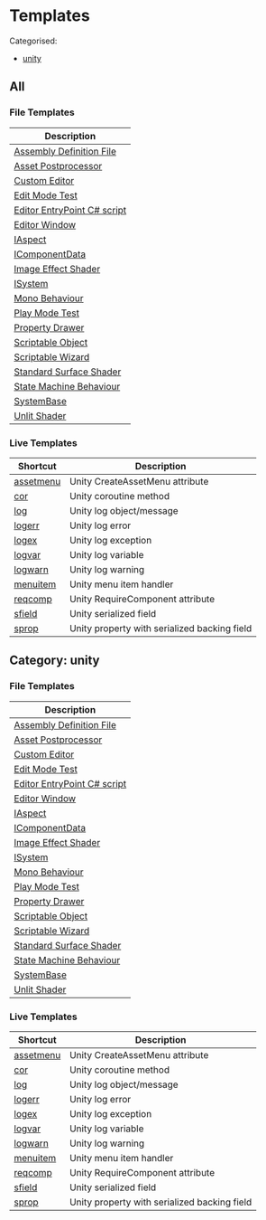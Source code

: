 # Templates

Categorised:

* [unity](#unity)

## All

### File Templates

Description |
------------|
[Assembly Definition File](File/AsmDef.md) |
[Asset Postprocessor](File/AssetPostprocessor.md) |
[Custom Editor](File/CustomEditor.md) |
[Edit Mode Test](File/EditModeTest.md) |
[Editor EntryPoint C# script](File/EditorEntryPoint.md) |
[Editor Window](File/EditorWindow.md) |
[IAspect](File/Aspect.md) |
[IComponentData](File/ComponentData.md) |
[Image Effect Shader](File/ImageEffectShader.md) |
[ISystem](File/System.md) |
[Mono Behaviour](File/MonoBehaviour.md) |
[Play Mode Test](File/PlayModeTest.md) |
[Property Drawer](File/PropertyDrawer.md) |
[Scriptable Object](File/ScriptableObject.md) |
[Scriptable Wizard](File/ScriptableWizard.md) |
[Standard Surface Shader](File/StandardSurfaceShader.md) |
[State Machine Behaviour](File/StateMachineBehaviour.md) |
[SystemBase](File/SystemBase.md) |
[Unlit Shader](File/UnlitShader.md) |


### Live Templates

Shortcut | Description
---------|------------
[assetmenu](Live/CreateAssetMenu.md) | Unity CreateAssetMenu attribute
[cor](Live/Coroutine.md) | Unity coroutine method
[log](Live/DebugLog.md) | Unity log object/message
[logerr](Live/DebugLogError.md) | Unity log error
[logex](Live/DebugLogException.md) | Unity log exception
[logvar](Live/DebugLogVar.md) | Unity log variable
[logwarn](Live/DebugLogWarning.md) | Unity log warning
[menuitem](Live/MenuItem.md) | Unity menu item handler
[reqcomp](Live/RequireComponent.md) | Unity RequireComponent attribute
[sfield](Live/SerialisedField.md) | Unity serialized field
[sprop](Live/PropertyWithSerialisedBackingField.md) | Unity property with serialized backing field

<a name="unity"></a>
## Category: unity

### File Templates

Description |
------------|
[Assembly Definition File](File/AsmDef.md) |
[Asset Postprocessor](File/AssetPostprocessor.md) |
[Custom Editor](File/CustomEditor.md) |
[Edit Mode Test](File/EditModeTest.md) |
[Editor EntryPoint C# script](File/EditorEntryPoint.md) |
[Editor Window](File/EditorWindow.md) |
[IAspect](File/Aspect.md) |
[IComponentData](File/ComponentData.md) |
[Image Effect Shader](File/ImageEffectShader.md) |
[ISystem](File/System.md) |
[Mono Behaviour](File/MonoBehaviour.md) |
[Play Mode Test](File/PlayModeTest.md) |
[Property Drawer](File/PropertyDrawer.md) |
[Scriptable Object](File/ScriptableObject.md) |
[Scriptable Wizard](File/ScriptableWizard.md) |
[Standard Surface Shader](File/StandardSurfaceShader.md) |
[State Machine Behaviour](File/StateMachineBehaviour.md) |
[SystemBase](File/SystemBase.md) |
[Unlit Shader](File/UnlitShader.md) |


### Live Templates

Shortcut | Description
---------|------------
[assetmenu](Live/CreateAssetMenu.md) | Unity CreateAssetMenu attribute
[cor](Live/Coroutine.md) | Unity coroutine method
[log](Live/DebugLog.md) | Unity log object/message
[logerr](Live/DebugLogError.md) | Unity log error
[logex](Live/DebugLogException.md) | Unity log exception
[logvar](Live/DebugLogVar.md) | Unity log variable
[logwarn](Live/DebugLogWarning.md) | Unity log warning
[menuitem](Live/MenuItem.md) | Unity menu item handler
[reqcomp](Live/RequireComponent.md) | Unity RequireComponent attribute
[sfield](Live/SerialisedField.md) | Unity serialized field
[sprop](Live/PropertyWithSerialisedBackingField.md) | Unity property with serialized backing field

